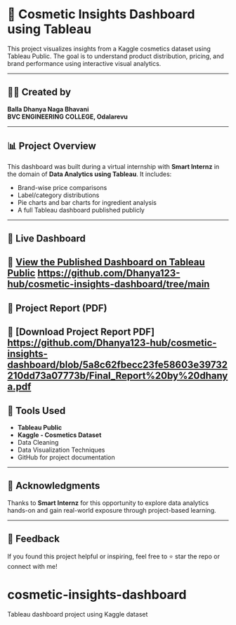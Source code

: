 # 💄 Cosmetic Insights Dashboard using Tableau

This project visualizes insights from a Kaggle cosmetics dataset using Tableau Public. The goal is to understand product distribution, pricing, and brand performance using interactive visual analytics.

---

## 👩‍💻 Created by

**Balla Dhanya Naga Bhavani**  
**BVC ENGINEERING COLLEGE, Odalarevu**

---

## 📊 Project Overview

This dashboard was built during a virtual internship with **Smart Internz** in the domain of **Data Analytics using Tableau**. It includes:
- Brand-wise price comparisons
- Label/category distributions
- Pie charts and bar charts for ingredient analysis
- A full Tableau dashboard published publicly

---

## 🔗 Live Dashboard

🔗 [View the Published Dashboard on Tableau Public](https://public.tableau.com/app/profile/dhanya.balla/viz/cosmeticInsightsDashboard/Dashboard1?publish=yes)
https://github.com/Dhanya123-hub/cosmetic-insights-dashboard/tree/main
---

## 🧾 Project Report (PDF)

📄 [Download Project Report PDF]
https://github.com/Dhanya123-hub/cosmetic-insights-dashboard/blob/5a8c62fbecc23fe58603e39732210dd73a07773b/Final_Report%20by%20dhanya.pdf
---

## 📁 Tools Used

- **Tableau Public**
- **Kaggle - Cosmetics Dataset**
- Data Cleaning
- Data Visualization Techniques
- GitHub for project documentation

---

## 🌟 Acknowledgments

Thanks to **Smart Internz** for this opportunity to explore data analytics hands-on and gain real-world exposure through project-based learning.

---

## 💬 Feedback

If you found this project helpful or inspiring, feel free to ⭐ star the repo or connect with me!

# cosmetic-insights-dashboard
Tableau dashboard project using Kaggle dataset
